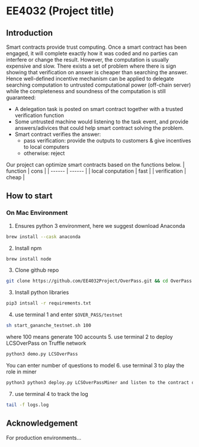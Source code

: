 # EE4032 (Project title)

## Introduction 

Smart contracts provide trust computing. Once a smart contract has been engaged, it will complete exactly how it was coded and no parties can interfere or change the result. However, the computation is usually expensive and slow. There exists a set of problem where there is sign showing that verification on answer is cheaper than searching the answer.  Hence well-defined incentive mechanism can be applied to delegate searching computation to untrusted computational power (off-chain server) while the completeness and soundness of the computation is still guaranteed: 

- A delegation task is posted on smart contract together with a trusted verification function
- Some untrusted machine would listening to the task event, and provide answers/adivices that could help smart contract solving the problem.
- Smart contract verifies the answer:
    - pass verification: provide the outputs to customers & give incentives to local computers
    - otherwise: reject

Our project can optimize smart contracts based on the functions below.
| function | cons |
| ------ | ------ |
| local conputation | fast  |
| verification  | cheap |





## How to start 
### On Mac Environment
1. Ensures python 3 environment, here we suggest download Anaconda
```sh
brew install --cask anaconda
```
2. Install npm
```sh
brew install node
```
3. Clone github repo
```sh
git clone https://github.com/EE4032Project/OverPass.git && cd OverPass
```
3. Install python libraries
```sh
pip3 intsall -r requirements.txt
```
4. use terminal 1 and enter `$OVER_PASS/testnet`
```sh
sh start_gananche_testnet.sh 100
```
where 100 means generate 100 accounts
5. use terminal 2 to  deploy LCSOverPass on Truffle network
```sh
python3 demo.py LCSOverPass
```
You can enter number of questions to model
6. use terminal 3 to play the role in miner
```sh
python3 python3 deploy.py LCSOverPassMiner and listen to the contract deployed by terminal 2
```
7. use terminal 4 to track the log
```sh
tail -f logs.log
```

## Acknowledgement 





For production environments...

```sh

```



